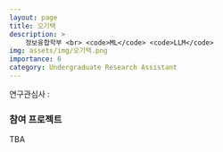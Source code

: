 ```yaml
---
layout: page
title: 오기택
description: >
    정보융합학부 <br> <code>ML</code> <code>LLM</code>
img: assets/img/오기택.png
importance: 6
category: Undergraduate Research Assistant
---
```



연구관심사 : 

### 참여 프로젝트

TBA 